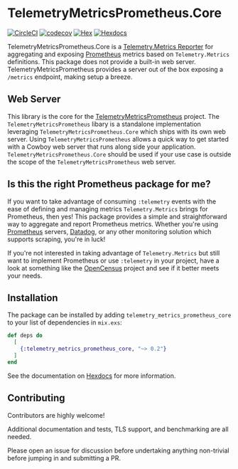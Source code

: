 # TelemetryMetricsPrometheus.Core

[![CircleCI](https://circleci.com/gh/beam-telemetry/telemetry_metrics_prometheus_core/tree/master.svg?style=svg)](https://circleci.com/gh/beam-telemetry/telemetry_metrics_prometheus_core/tree/master) [![codecov](https://codecov.io/gh/beam-telemetry/telemetry_metrics_prometheus_core/branch/master/graph/badge.svg?token=ZukGAUDLwH)](https://codecov.io/gh/beam-telemetry/telemetry_metrics_prometheus_core) [![Hex](https://img.shields.io/hexpm/v/telemetry_metrics_prometheus_core.svg)](https://hex.pm/packages/telemetry_metrics_prometheus_core) [![Hexdocs](https://img.shields.io/badge/hex-docs-blue.svg?style=flat)](https://hexdocs.pm/telemetry_metrics_prometheus_core/overview.html)

TelemetryMetricsPrometheus.Core is a [Telemetry.Metrics Reporter](https://hexdocs.pm/telemetry_metrics/overview.html#reporters) for aggregating and exposing [Prometheus](https://prometheus.io) metrics based on `Telemetry.Metrics` definitions. This package does not provide a built-in web server. TelemetryMetricsPrometheus provides a server out of the box exposing a `/metrics` endpoint, making setup a breeze.

## Web Server

 This library is the core for the [TelemetryMetricsPrometheus](https://github.com/beam-telemetry/telemetry_metrics_prometheus) project. The `TelemetryMetricsPrometheus` libary is a standalone implementation leveraging `TelemetryMetricsPrometheus.Core` which ships with its own web server. Using `TelemetryMetricsPrometheus` allows a quick way to get started with a Cowboy web server that runs along side your application. `TelemetryMetricsPrometheus.Core` should be used if your use case is outside the scope of the `TelemetryMetricsPrometheus` web server.

## Is this the right Prometheus package for me?

If you want to take advantage of consuming `:telemetry` events with the ease of 
defining and managing metrics `Telemetry.Metrics` brings for Prometheus, then yes! 
This package provides a simple and straightforward way to aggregate and report 
Prometheus metrics. Whether you're using [Prometheus](https://prometheus.io/docs/prometheus/latest/getting_started/) servers, [Datadog](https://docs.datadoghq.com/integrations/prometheus/), 
or any other monitoring solution which supports scraping, you're in luck!

If you're not interested in taking advantage of `Telemetry.Metrics` but still 
want to implement Prometheus or use `:telemetry` in your project, have a look at 
something like the [OpenCensus](https://github.com/opencensus-beam) project and 
see if it better meets your needs.

## Installation

The package can be installed by adding `telemetry_metrics_prometheus_core` to your 
list of dependencies in `mix.exs`:

```elixir
def deps do
  [
    {:telemetry_metrics_prometheus_core, "~> 0.2"}
  ]
end
```

See the documentation on [Hexdocs](https://hexdocs.pm/telemetry_metrics_prometheus_core) for more information.


## Contributing

Contributors are highly welcome! 

Additional documentation and tests, TLS support, and benchmarking are all needed. 

Please open an issue for discussion before undertaking anything non-trivial before
jumping in and submitting a PR.


